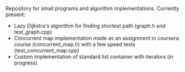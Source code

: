 Repository for small programs and algorithm implementations. Currently present:
- Lazy Dijkstra's algorithm for finding shortest path (graph.h and test_graph.cpp)
- Concurrent map implementation made as an assignment in coursera course (concurrent_map.h) with a few speed tests (test_concurrent_map.cpp)
- Custom implementation of standard list container with iterators (in progress)
